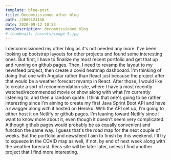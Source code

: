 ```yaml
---
template: blog-post
title: Decommissioned other blog
path: /2009121158
date: 2020-09-12 10:53
metaDescription: decommissioned blog
# thumbnail: /assets/image-5.jpg
---
```

I decommissioned my other blog as it's not needed any more.  I've been looking up bootstrap layouts for other projects and found some interesting ones.  But first, I have to finalize my most recent portfolio and get that up and running on github pages.  Then, I need to revamp the layout to my newsfeed project, then create a covid heatmap dashboard.  I'm thinking of doing that one with Angular rather than React just because the project after that would be a weather forecast revamp in React.  After those, I would like to create a sort of recommendation site, where I have a most recently watched/recommended movie or show along with what i'm currently listening to, and then a random quote.  I think that one's going to be rather interesting since I'm aiming to create my first Java Sprint Boot API and have a swagger along with it hosted on Heroku.  With the API set up, I'm going to either host it on Netlify or github pages.  I'm leaning toward Netlify since I want to know more about it, even though it doesn't seem very complicated.  Although github pages would probably be as equally convenient and function the same way.  I guess that's the road map for the next couple of weeks.  But the portfolio and newsfeed I aim to finish by this weekend.  I'll try to squeeze in the COVID map as well, if not, by end of next week along with the weather forecast.  Recs site will be later later, unless I find another project that I find more interesting.